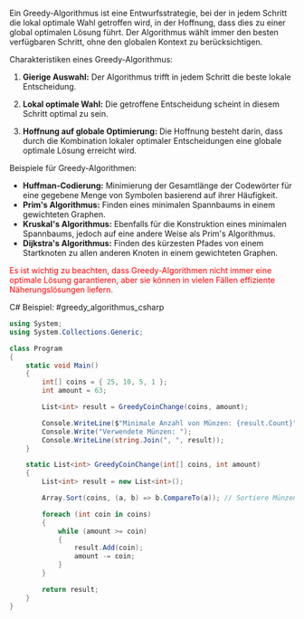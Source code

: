 Ein Greedy-Algorithmus ist eine Entwurfsstrategie, bei der in jedem Schritt die lokal optimale Wahl getroffen wird, in der Hoffnung, dass dies zu einer global optimalen Lösung führt. Der Algorithmus wählt immer den besten verfügbaren Schritt, ohne den globalen Kontext zu berücksichtigen.

Charakteristiken eines Greedy-Algorithmus:

1. **Gierige Auswahl:** Der Algorithmus trifft in jedem Schritt die beste lokale Entscheidung.

2. **Lokal optimale Wahl:** Die getroffene Entscheidung scheint in diesem Schritt optimal zu sein.

3. **Hoffnung auf globale Optimierung:** Die Hoffnung besteht darin, dass durch die Kombination lokaler optimaler Entscheidungen eine globale optimale Lösung erreicht wird.

Beispiele für Greedy-Algorithmen:
- **Huffman-Codierung:** Minimierung der Gesamtlänge der Codewörter für eine gegebene Menge von Symbolen basierend auf ihrer Häufigkeit.
- **Prim's Algorithmus:** Finden eines minimalen Spannbaums in einem gewichteten Graphen.
- **Kruskal's Algorithmus:** Ebenfalls für die Konstruktion eines minimalen Spannbaums, jedoch auf eine andere Weise als Prim's Algorithmus.
- **Dijkstra's Algorithmus:** Finden des kürzesten Pfades von einem Startknoten zu allen anderen Knoten in einem gewichteten Graphen.

<span style="color:red">Es ist wichtig zu beachten, dass Greedy-Algorithmen nicht immer eine optimale Lösung garantieren, aber sie können in vielen Fällen effiziente Näherungslösungen liefern.</span>

C# Beispiel: #greedy_algorithmus_csharp
```csharp
using System;
using System.Collections.Generic;

class Program
{
    static void Main()
    {
        int[] coins = { 25, 10, 5, 1 };
        int amount = 63;

        List<int> result = GreedyCoinChange(coins, amount);

        Console.WriteLine($"Minimale Anzahl von Münzen: {result.Count}");
        Console.Write("Verwendete Münzen: ");
        Console.WriteLine(string.Join(", ", result));
    }

    static List<int> GreedyCoinChange(int[] coins, int amount)
    {
        List<int> result = new List<int>();

        Array.Sort(coins, (a, b) => b.CompareTo(a)); // Sortiere Münzen absteigend

        foreach (int coin in coins)
        {
            while (amount >= coin)
            {
                result.Add(coin);
                amount -= coin;
            }
        }

        return result;
    }
}

```
